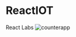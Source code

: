 # ReactIOT
React Labs
![counterapp](https://images.ctfassets.net/u77gi3ejnmxq/4tEwDdsbH3K6x3bvIXAPhp/380c0d4e3bca558b51c68e937075f642/Joe_react.png)
